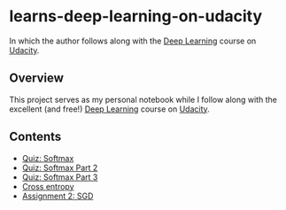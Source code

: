 # learns-deep-learning-on-udacity

In which the author follows along with the [Deep Learning][] course on [Udacity][].

## Overview

This project serves as my personal notebook while I follow along with the excellent (and free!) [Deep Learning][] course on [Udacity][].

## Contents

* [Quiz: Softmax](quiz-softmax/)
* [Quiz: Softmax Part 2](quiz-softmax-part-2/)
* [Quiz: Softmax Part 3](quiz-softmax-part-3/)
* [Cross entropy](cross-entropy/)
* [Assignment 2: SGD](assignment_2-sgd/)


[Udacity]: https://www.udacity.com
[Deep Learning]: https://classroom.udacity.com/courses/ud730
